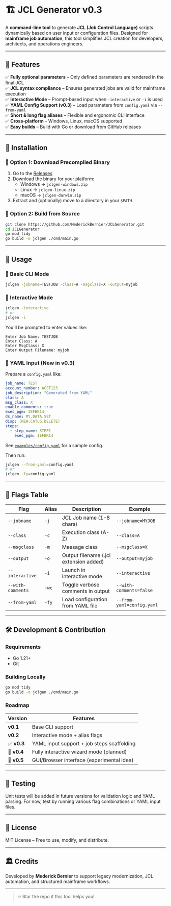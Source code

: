 # 🏗️ JCL Generator v0.3

A **command-line tool** to generate **JCL (Job Control Language)** scripts dynamically based on user input or configuration files. Designed for **mainframe job automation**, this tool simplifies JCL creation for developers, architects, and operations engineers.

---

## 📌 Features

✅ **Fully optional parameters** – Only defined parameters are rendered in the final JCL  
✅ **JCL syntax compliance** – Ensures generated jobs are valid for mainframe execution  
✅ **Interactive Mode** – Prompt-based input when `-interactive` or `-i` is used  
✅ **YAML Config Support (v0.3)** – Load parameters from `config.yaml` via `--from-yaml`  
✅ **Short & long flag aliases** – Flexible and ergonomic CLI interface  
✅ **Cross-platform** – Windows, Linux, macOS supported  
✅ **Easy builds** – Build with Go or download from GitHub releases

---

## 🚀 Installation

### 🔹 Option 1: Download Precompiled Binary

1. Go to the [Releases](https://github.com/MederickBernier/JCLGenerator/releases)
2. Download the binary for your platform:
   - Windows → `jclgen-windows.zip`
   - Linux → `jclgen-linux.zip`
   - macOS → `jclgen-darwin.zip`
3. Extract and (optionally) move to a directory in your `$PATH`

### 🔹 Option 2: Build from Source

```bash
git clone https://github.com/MederickBernier/JCLGenerator.git
cd JCLGenerator
go mod tidy
go build -o jclgen ./cmd/main.go
```

---

## 🎯 Usage

### 🔸 Basic CLI Mode

```bash
jclgen -jobname=TESTJOB -class=A -msgclass=X -output=myjob
```

### 🔸 Interactive Mode

```bash
jclgen -interactive
# or
jclgen -i
```

You'll be prompted to enter values like:

```text
Enter Job Name: TESTJOB
Enter Class: A
Enter MsgClass: X
Enter Output Filename: myjob
```

### 🔸 YAML Input (New in v0.3)

Prepare a `config.yaml` like:

```yaml
job_name: TEST
account_number: ACCT123
job_description: "Generated from YAML"
class: A
msg_class: X
enable_comments: true
exec_pgm: IEFBR14
ds_name: MY.DATA.SET
disp: (NEW,CATLG,DELETE)
steps:
  - step_name: STEP1
    exec_pgm: IEFBR14
```
See [`examples/config.yaml`](examples/config.yaml) for a sample config.

Then run:

```bash
jclgen --from-yaml=config.yaml
# or
jclgen -fy=config.yaml
```

---

## 🧾 Flags Table

| **Flag**         | **Alias** | **Description**                        | **Example**                |
|------------------|-----------|----------------------------------------|----------------------------|
| `--jobname`      | `-j`      | JCL Job name (1-8 chars)               | `--jobname=MYJOB`          |
| `--class`        | `-c`      | Execution class (A-Z)                  | `--class=A`                |
| `--msgclass`     | `-m`      | Message class                          | `--msgclass=X`             |
| `--output`       | `-o`      | Output filename (.jcl extension added) | `--output=myjob`           |
| `--interactive`  | `-i`      | Launch in interactive mode             | `--interactive`            |
| `--with-comments`| `-wc`     | Toggle verbose comments in output      | `--with-comments=false`    |
| `--from-yaml`    | `-fy`     | Load configuration from YAML file      | `--from-yaml=config.yaml`  |

---

## 🛠️ Development & Contribution

### Requirements
- Go 1.21+  
- Git

### Building Locally

```bash
go mod tidy
go build -o jclgen ./cmd/main.go
```

### Roadmap

| Version | Features |
|---------|----------|
| **v0.1** | Base CLI support |
| **v0.2** | Interactive mode + alias flags |
| ✅ **v0.3** | YAML input support + job steps scaffolding |
| 🚧 **v0.4** | Fully interactive wizard mode (planned) |
| 🚧 **v0.5** | GUI/Browser interface (experimental idea) |

---

## 🧪 Testing

Unit tests will be added in future versions for validation logic and YAML parsing. For now, test by running various flag combinations or YAML input files.

---

## 📜 License

MIT License – Free to use, modify, and distribute.

---

## 🏛️ Credits

Developed by **Mederick Bernier** to support legacy modernization, JCL automation, and structured mainframe workflows.

---

> ⭐ Star the repo if this tool helps you!
